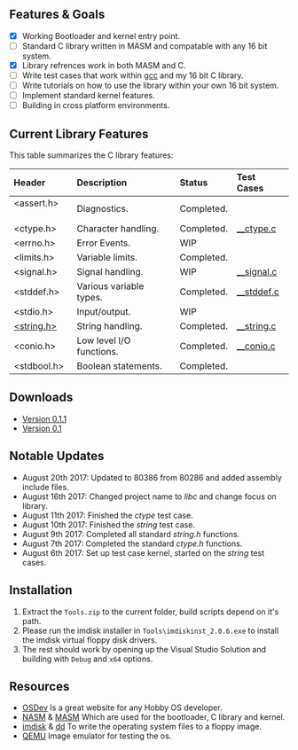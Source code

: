 ﻿
## Features & Goals
* [x] Working Bootloader and kernel entry point.
* [ ] Standard C library written in MASM and compatable with any 16 bit system.
* [x] Library refrences work in both MASM and C.
* [ ] Write test cases that work within [gcc](https://gcc.gnu.org/) and my 16 bit C library.
* [ ] Write tutorials on how to use the library within your own 16 bit system.
* [ ] Implement standard kernel features. 
* [ ] Building in cross platform environments.

## Current Library Features
This table summarizes the C library features:

| Header        | Description                       | Status        | Test Cases
| :------------ | :-------------------------------- | :------------ | :---------
<assert.h>      | Diagnostics.			    | Completed.    | 
<ctype.h>       | Character handling.               | Completed.    | [__ctype.c]
<errno.h>       | Error Events.			    | WIP	    | 
<limits.h>      | Variable limits.		    | Completed.    |  
<signal.h>      | Signal handling.  	            | WIP	    | [__signal.c] 
<stddef.h>	| Various variable types.	    | Completed.    | [__stddef.c]
<stdio.h>       | Input/output.                     | WIP           |
[<string.h>]    | String handling.                  | Completed.    | [__string.c]
<conio.h>       | Low level I/O functions.          | Completed.    | [__conio.c]
<stdbool.h>     | Boolean statements.		    | Completed.    |



[<string.h>]:(https://github.com/SpookyVerkauferin/libc/wiki/string.h)
[__string.c]:(libc/libsrc/tests/__string.c)  
[__signal.c]:(libc/libsrc/tests/__signal.c)  
[__stddef.c]:(libc/libsrc/tests/__stddef.c)  
[__conio.c]:(libc/libsrc/tests/__conio.c)  
[__ctype.c]:(libc/tests/__ctype.c)  

## Downloads
* [Version 0.1.1](https://github.com/SpookyVerkauferin/libc/archive/master.zip)
* [Version 0.1](https://github.com/SpookyVerkauferin/SuccOS-0.1) 

## Notable Updates
* August 20th 2017: Updated to 80386 from 80286 and added assembly include files.
* August 16th 2017: Changed project name to *libc* and change focus on library.
* August 11th 2017: Finished the *ctype* test case.
* August 10th 2017: Finished the *string* test case.
* August 9th 2017: Completed all standard *string.h* functions.
* August 7th 2017: Completed the standard *ctype.h* functions.
* August 6th 2017: Set up test case kernel, started on the *string* test cases.

## Installation
1) Extract the `Tools.zip` to the current folder, build scripts depend on it's path.
2) Please run the imdisk installer in `Tools\imdiskinst_2.0.6.exe` to install the imdisk virtual floppy disk drivers. 
3) The rest should work by opening up the Visual Studio Solution and building with `Debug` and `x64` options.

## Resources
* [OSDev] Is a great website for any Hobby OS developer.
* [NASM] & [MASM] Which are used for the bootloader, C library and kernel.
* [imdisk] & [dd] To write the operating system files to a floppy image.
* [QEMU] Image emulator for testing the os.

[QEMU]:   http://www.qemu.org/
[imdisk]: http://www.ltr-data.se/opencode.html/
[dd]:	    http://uranus.chrysocome.net/linux/rawwrite/dd-old.htm
[OSDev]:  http://wiki.osdev.org/Main_Page
[MASM]:   http://www.masm32.com/download.htm
[NASM]:   http://www.nasm.us/index.php
